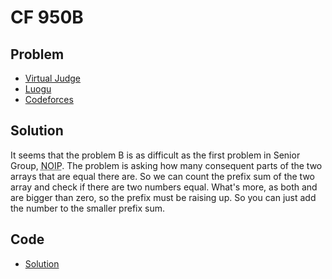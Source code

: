 # CF 950B

## Problem

- [Virtual Judge](https://vjudge.net/problem/CodeForces-950B)
- [Luogu](https://www.luogu.com.cn/problem/CF950B)
- [Codeforces](https://codeforces.com/problemset/problem/950/B)

## Solution

It seems that the problem B is as difficult as the first problem in Senior Group, <abbr title="National Olympiad in Informatics in Provinces">NOIP</abbr>. The problem is asking how many consequent parts of the two arrays that are equal there are. So we can count the prefix sum of the two array and check if there are two numbers equal. What's more, as both <data value="v{x}b{v{i}}"></data> and <data value="v{y}b{v{i}}"></data> are bigger than zero, so the prefix must be raising up. So you can just add the number to the smaller prefix sum.

## Code

- [Solution](CF.950B.0.cpp)
